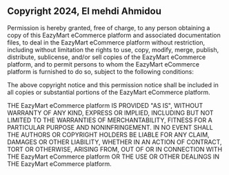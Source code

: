 ## Copyright 2024, El mehdi Ahmidou

Permission is hereby granted, free of charge, to any person obtaining a copy of this EazyMart eCommerce platform and associated documentation files, to deal in the EazyMart eCommerce platform without restriction, including without limitation the rights to use, copy, modify, merge, publish, distribute, sublicense, and/or sell copies of the EazyMart eCommerce platform, and to permit persons to whom the EazyMart eCommerce platform is furnished to do so, subject to the following conditions:

The above copyright notice and this permission notice shall be included in all copies or substantial portions of the EazyMart eCommerce platform.

THE EazyMart eCommerce platform IS PROVIDED "AS IS", WITHOUT WARRANTY OF ANY KIND, EXPRESS OR IMPLIED, INCLUDING BUT NOT LIMITED TO THE WARRANTIES OF MERCHANTABILITY, FITNESS FOR A PARTICULAR PURPOSE AND NONINFRINGEMENT. IN NO EVENT SHALL THE AUTHORS OR COPYRIGHT HOLDERS BE LIABLE FOR ANY CLAIM, DAMAGES OR OTHER LIABILITY, WHETHER IN AN ACTION OF CONTRACT, TORT OR OTHERWISE, ARISING FROM, OUT OF OR IN CONNECTION WITH THE EazyMart eCommerce platform OR THE USE OR OTHER DEALINGS IN THE EazyMart eCommerce platform.
